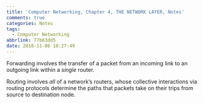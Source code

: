 ```yaml
---
title: 'Computer Networking, Chapter 4, THE NETWORK LAYER, Notes'
comments: true
categories: Notes
tags:
  - Computer Networking
abbrlink: 77b83dd5
date: 2018-11-06 10:27:49
---
```


Forwarding involves the transfer of a packet from an incoming link to an outgoing link within a *single* router. 

Routing involves *all* of a network’s routers, whose collective interactions via routing protocols determine the paths that packets take on their trips from source to destination node. 
